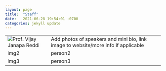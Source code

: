 ```yaml
---
layout: page
title:  "Staff"
date:   2021-06-28 19:54:01 -0700
categories: jekyll update
---
```


<div class="person">
	<table>
		<tr>
			<td class="person-img">
				<div class="circle">
					<a style = "text-decoration: none;" href="https://scholar.harvard.edu/vijay-janapa-reddi/home">
		    		<img src="{{ '/assets/team/vijay.png' | relative_url }}"  alt="Prof. Vijay Janapa Reddi">
		    		</a>
	    		</div>
			</td>
			<td class="person-bio">
				Add photos of speakers and mini bio, link image to website/more info if applicable
			</td>
		</tr>
		<tr>
			<td class="person-img">img2</td>
			<td class="person-bio">person2</td>
		</tr>
		<tr>
			<td class="person-img">img3</td>
			<td class="person-bio">person3</td>
		</tr>
	</table>
</div> 





[jekyll-docs]: https://jekyllrb.com/docs/home
[jekyll-gh]:   https://github.com/jekyll/jekyll
[jekyll-talk]: https://talk.jekyllrb.com/
